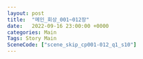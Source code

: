 ```yaml
---
layout: post
title:  "메인_회상_001~012장"
date:   2022-09-16 23:00:00 +0000
categories: Main
Tags: Story Main
SceneCode: ["scene_skip_cp001-012_q1_s10"]
---
```

